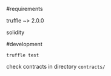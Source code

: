 #requirements

truffle ~> 2.0.0

solidity

#development

`truffle test`

check contracts in directory `contracts/`
